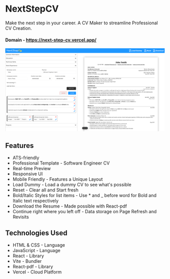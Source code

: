 # NextStepCV

Make the next step in your career. A CV Maker to streamline Professional CV Creation.

#### Domain - https://next-step-cv.vercel.app/

<div align="center">
   <img width=auto height=auto src="./public/output-sample.png" alt="Chatbot response in English">
</div>

## Features

- ATS-friendly
- Professional Template - Software Engineer CV
- Real-time Preview
- Responsive UI
- Mobile Friendly - Features a Unique Layout
- Load Dummy - Load a dummy CV to see what's possible
- Reset - Clear all and Start fresh
- Bold/Italic Styles for list items - Use \* and \_ before word for Bold and Italic text respectively
- Download the Resume - Made possible with React-pdf
- Continue right where you left off - Data storage on Page Refresh and Revisits

## Technologies Used

- HTML & CSS - Language
- JavaScript - Language
- React - Library
- Vite - Bundler
- React-pdf - Library
- Vercel - Cloud Platform
